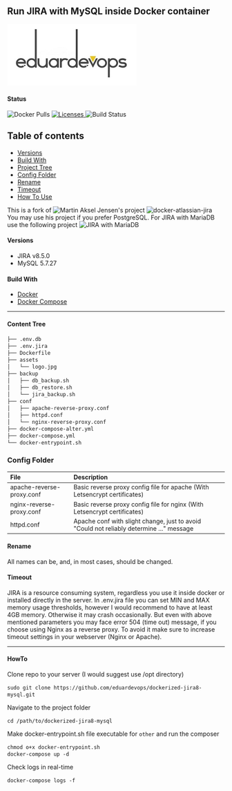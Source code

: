 ## Run JIRA with MySQL inside Docker container

![Logo](./assets/logo.jpg)

#### Status
<img alt="Docker Pulls" src="https://img.shields.io/docker/pulls/eduardevops/jira8-mysql" style="max-width:100%;"> <!-- <img alt="MicroBadger Size" src="https://img.shields.io/microbadger/image-size/eduardevops/jira8-mysql/latest.svg" style="max-width:100%;"> --> <a href="https://www.gnu.org/licenses/gpl-3.0/"> <img alt="Licenses" src="https://img.shields.io/badge/License-GPLv3-blue.svg" style="max-width:100%;"> </a>
<img alt="Build Status" src="https://img.shields.io/docker/cloud/build/eduardevops/jira8-mysql" style="max-width:100%;">

## Table of contents
* [Versions](#Versions)
* [Build With](#Build-With)
* [Project Tree](#Project-Tree)
* [Config Folder](#Config-Folder)
* [Rename](#Rename)
* [Timeout](#Timeout)
* [How To Use](#How-To-Use)


This is a fork of ![Martin Aksel Jensen's](https://github.com/cptactionhank) project ![docker-atlassian-jira](https://github.com/cptactionhank/docker-atlassian-jira)  <br>
You may use his project if you prefer PostgreSQL.
For JIRA with MariaDB use the following project ![JIRA with MariaDB](https://github.com/eduardevops/dockerized-jira8-mariadb)

####  Versions
*	JIRA v8.5.0
*	MySQL 5.7.27

#### Build With
*	[Docker](https://www.docker.com/)
*	[Docker Compose](https://docs.docker.com/compose/install/)

-----

#### Content Tree
```less
├── .env.db
├── .env.jira
├── Dockerfile
├── assets
│   └── logo.jpg
├── backup
│   ├── db_backup.sh
│   ├── db_restore.sh
│   └── jira_backup.sh
├── conf
│   ├── apache-reverse-proxy.conf
│   ├── httpd.conf
│   └── nginx-reverse-proxy.conf
├── docker-compose-alter.yml
├── docker-compose.yml
└── docker-entrypoint.sh
```

### Config Folder
| File                        | Description                                                                                   |
| :-------------------------- |:--------------------------------------------------------------------------------------------- |
| apache-reverse-proxy.conf   | Basic reverse proxy config file for apache (With Letsencrypt certificates)                    |
| nginx-reverse-proxy.conf    | Basic reverse proxy config file for nginx  (With Letsencrypt certificates)                    |
| httpd.conf                  | Apache conf with slight change, just to avoid "Could not reliably determine ..." message      |

#### Rename
All names can be, and, in most cases, should be changed.

#### Timeout
JIRA is a resource consuming system, regardless you use it inside docker or installed directly in the server.
In .env.jira file you can set MIN and MAX memory usage thresholds, however I would recommend to have at least 4GB memory.
Otherwise it may crash occasionally.
But even with above mentioned parameters you may face error 504 (time out) message, if you choose using Nginx as a reverse proxy.
To avoid it make sure to increase timeout settings in your webserver (Nginx or Apache).

-----

#### HowTo
Clone repo to your server (I would suggest use /opt directory)
```less
sudo git clone https://github.com/eduardevops/dockerized-jira8-mysql.git
```
Navigate to the project folder

```less
cd /path/to/dockerized-jira8-mysql
```
Make docker-entrypoint.sh file executable for ```other``` and run the composer

```less
chmod o+x docker-entrypoint.sh
docker-compose up -d
```

Check logs in real-time
```less
docker-compose logs -f
```
